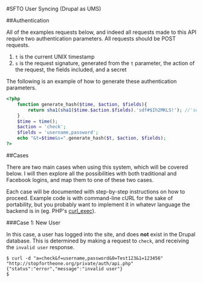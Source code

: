 #SFTO User Syncing (Drupal as UMS)

##Authentication

All of the examples requests below, and indeed all requests made to this API require two authentication parameters. All requests should be POST requests.

1. `t` is the current UNIX timestamp
2. `s` is the request signature, generated from the `t` parameter, the action of the request, the fields included, and a secret

The following is an example of how to generate these authentication parameters.

```php
<?php
	function generate_hash($time, $action, $fields){
		return sha1(sha1($time.$action.$fields).'sdf#$Ih2MKLS!'); //'sdf#$Ih2MKLS!' is secret
	}
	$time = time();
	$action = 'check';
	$fields = 'username,password';
	echo "&t=$time&s=".generate_hash($t, $action, $fields);
?>
```

##Cases

There are two main cases when using this system, which will be covered below. I will then explore all the possibilities with both traditional and Facebook logins, and map them to one of these two cases.

Each case will be documented with step-by-step instructions on how to proceed. Example code is with command-line cURL for the sake of portability, but you probably want to implement it in whatevr language the backend is in (eg. PHP's [curl_exec](http://www.php.net/manual/en/curl.examples-basic.php)).

###Case 1: New User

In this case, a user has logged into the site, and does **not** exist in the Drupal database. This is determined by making a request to `check`, and receiving the `invalid user` response.

```
$ curl -d "a=check&f=username,password&0=Test123&1=123456" "http://stopfortheone.org/private/auth/api.php"
{"status":"error","message":"invalid user"}
$ 
```